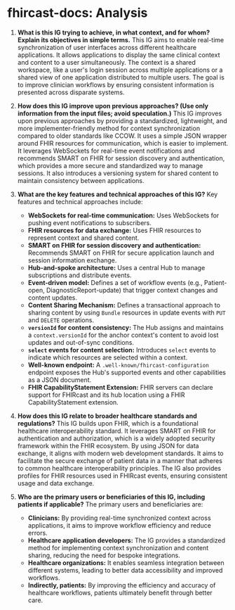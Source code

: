 # fhircast-docs: Analysis

1.  **What is this IG trying to achieve, in what context, and for whom? Explain its objectives in simple terms.**
    This IG aims to enable real-time synchronization of user interfaces across different healthcare applications. It allows applications to display the same clinical context and content to a user simultaneously. The context is a shared workspace, like a user's login session across multiple applications or a shared view of one application distributed to multiple users. The goal is to improve clinician workflows by ensuring consistent information is presented across disparate systems.

2.  **How does this IG improve upon previous approaches? (Use only information from the input files; avoid speculation.)**
    This IG improves upon previous approaches by providing a standardized, lightweight, and more implementer-friendly method for context synchronization compared to older standards like CCOW. It uses a simple JSON wrapper around FHIR resources for communication, which is easier to implement. It leverages WebSockets for real-time event notifications and recommends SMART on FHIR for session discovery and authentication, which provides a more secure and standardized way to manage sessions. It also introduces a versioning system for shared content to maintain consistency between applications.

3.  **What are the key features and technical approaches of this IG?**
    Key features and technical approaches include:
    *   **WebSockets for real-time communication:** Uses WebSockets for pushing event notifications to subscribers.
    *   **FHIR resources for data exchange:** Uses FHIR resources to represent context and shared content.
    *   **SMART on FHIR for session discovery and authentication:** Recommends SMART on FHIR for secure application launch and session information exchange.
    *   **Hub-and-spoke architecture:** Uses a central Hub to manage subscriptions and distribute events.
    *   **Event-driven model:** Defines a set of workflow events (e.g., Patient-open, DiagnosticReport-update) that trigger context changes and content updates.
    *   **Content Sharing Mechanism:** Defines a transactional approach to sharing content by using `Bundle` resources in update events with `PUT` and `DELETE` operations.
    *   **`versionId` for content consistency:** The Hub assigns and maintains a `context.versionId` for the anchor context's content to avoid lost updates and out-of-sync conditions.
    *   **`select` events for content selection:**  Introduces `select` events to indicate which resources are selected within a context.
    *   **Well-known endpoint:**  A `.well-known/fhircast-configuration` endpoint exposes the Hub's supported events and other capabilities as a JSON document.
    *   **FHIR CapabilityStatement Extension:** FHIR servers can declare support for FHIRcast and its hub location using a FHIR CapabilityStatement extension.

4.  **How does this IG relate to broader healthcare standards and regulations?**
    This IG builds upon FHIR, which is a foundational healthcare interoperability standard. It leverages SMART on FHIR for authentication and authorization, which is a widely adopted security framework within the FHIR ecosystem. By using JSON for data exchange, it aligns with modern web development standards. It aims to facilitate the secure exchange of patient data in a manner that adheres to common healthcare interoperability principles. The IG also provides profiles for FHIR resources used in FHIRcast events, ensuring consistent usage and data exchange.

5.  **Who are the primary users or beneficiaries of this IG, including patients if applicable?**
    The primary users and beneficiaries are:
    *   **Clinicians:**  By providing real-time synchronized context across applications, it aims to improve workflow efficiency and reduce errors.
    *   **Healthcare application developers:** The IG provides a standardized method for implementing context synchronization and content sharing, reducing the need for bespoke integrations.
    *   **Healthcare organizations:**  It enables seamless integration between different systems, leading to better data accessibility and improved workflows.
    *   **Indirectly, patients:**  By improving the efficiency and accuracy of healthcare workflows, patients ultimately benefit through better care.
